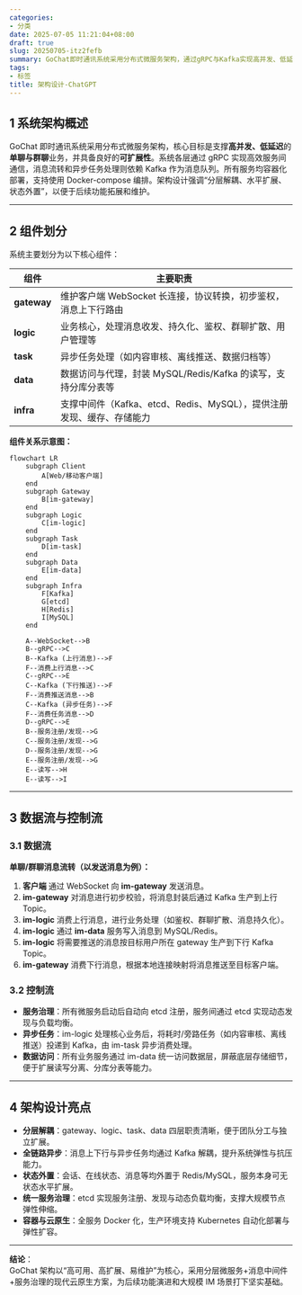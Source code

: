 ```yaml
---
categories:
- 分类
date: 2025-07-05 11:21:04+08:00
draft: true
slug: 20250705-itz2fefb
summary: GoChat即时通讯系统采用分布式微服务架构，通过gRPC与Kafka实现高并发、低延迟的消息通信，支持单聊与群聊业务。系统分层解耦，组件包括网关、逻辑处理、异步任务、数据访问与基础设施，具备良好的可扩展性与弹性伸缩能力，适用于大规模IM场景。
tags:
- 标签
title: 架构设计-ChatGPT
---
```


## 1 系统架构概述

GoChat 即时通讯系统采用分布式微服务架构，核心目标是支撑**高并发、低延迟**的**单聊与群聊**业务，并具备良好的**可扩展性**。系统各层通过 gRPC 实现高效服务间通信，消息流转和异步任务处理则依赖 Kafka 作为消息队列。所有服务均容器化部署，支持使用 Docker-compose 编排。架构设计强调“分层解耦、水平扩展、状态外置”，以便于后续功能拓展和维护。

---

## 2 组件划分

系统主要划分为以下核心组件：

| 组件          | 主要职责                                         |
| ----------- | -------------------------------------------- |
| **gateway** | 维护客户端 WebSocket 长连接，协议转换，初步鉴权，消息上下行路由        |
| **logic**   | 业务核心，处理消息收发、持久化、鉴权、群聊扩散、用户管理等                |
| **task**    | 异步任务处理（如内容审核、离线推送、数据归档等）                     |
| **data**    | 数据访问与代理，封装 MySQL/Redis/Kafka 的读写，支持分库分表等     |
| **infra**   | 支撑中间件（Kafka、etcd、Redis、MySQL），提供注册发现、缓存、存储能力 |

**组件关系示意图：**

````mermaid
flowchart LR
    subgraph Client
        A[Web/移动客户端]
    end
    subgraph Gateway
        B[im-gateway]
    end
    subgraph Logic
        C[im-logic]
    end
    subgraph Task
        D[im-task]
    end
    subgraph Data
        E[im-data]
    end
    subgraph Infra
        F[Kafka]
        G[etcd]
        H[Redis]
        I[MySQL]
    end

    A--WebSocket-->B
    B--gRPC-->C
    B--Kafka (上行消息)-->F
    F--消费上行消息-->C
    C--gRPC-->E
    C--Kafka (下行推送)-->F
    F--消费推送消息-->B
    C--Kafka (异步任务)-->F
    F--消费任务消息-->D
    D--gRPC-->E
    B--服务注册/发现-->G
    C--服务注册/发现-->G
    D--服务注册/发现-->G
    E--服务注册/发现-->G
    E--读写-->H
    E--读写-->I
````

---

## 3 数据流与控制流

### 3.1 数据流

**单聊/群聊消息流转（以发送消息为例）：**

1. **客户端** 通过 WebSocket 向 **im-gateway** 发送消息。
2. **im-gateway** 对消息进行初步校验，将消息封装后通过 Kafka 生产到上行 Topic。
3. **im-logic** 消费上行消息，进行业务处理（如鉴权、群聊扩散、消息持久化）。
4. **im-logic** 通过 **im-data** 服务写入消息到 MySQL/Redis。
5. **im-logic** 将需要推送的消息按目标用户所在 gateway 生产到下行 Kafka Topic。
6. **im-gateway** 消费下行消息，根据本地连接映射将消息推送至目标客户端。

### 3.2 控制流

- **服务治理**：所有微服务启动后自动向 etcd 注册，服务间通过 etcd 实现动态发现与负载均衡。
- **异步任务**：im-logic 处理核心业务后，将耗时/旁路任务（如内容审核、离线推送）投递到 Kafka，由 im-task 异步消费处理。
- **数据访问**：所有业务服务通过 im-data 统一访问数据层，屏蔽底层存储细节，便于扩展读写分离、分库分表等能力。

---

## 4 架构设计亮点

- **分层解耦**：gateway、logic、task、data 四层职责清晰，便于团队分工与独立扩展。
- **全链路异步**：消息上下行与异步任务均通过 Kafka 解耦，提升系统弹性与抗压能力。
- **状态外置**：会话、在线状态、消息等均外置于 Redis/MySQL，服务本身可无状态水平扩展。
- **统一服务治理**：etcd 实现服务注册、发现与动态负载均衡，支撑大规模节点弹性伸缩。
- **容器与云原生**：全服务 Docker 化，生产环境支持 Kubernetes 自动化部署与弹性扩容。

---

**结论**：  
GoChat 架构以“高可用、高扩展、易维护”为核心，采用分层微服务+消息中间件+服务治理的现代云原生方案，为后续功能演进和大规模 IM 场景打下坚实基础。